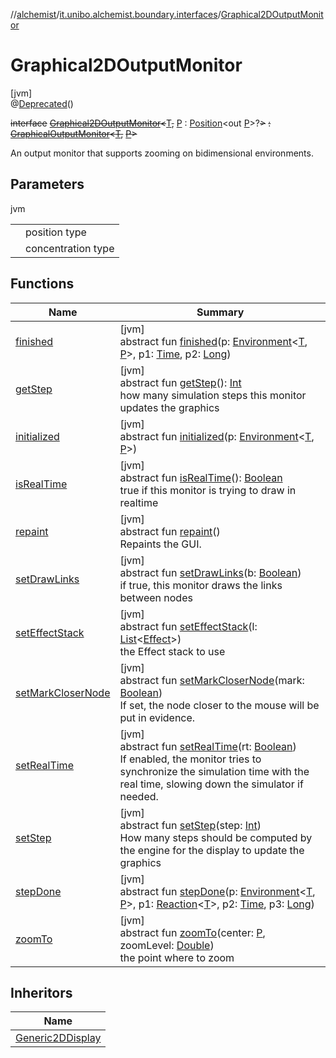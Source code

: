 //[alchemist](../../../index.md)/[it.unibo.alchemist.boundary.interfaces](../index.md)/[Graphical2DOutputMonitor](index.md)

# Graphical2DOutputMonitor

[jvm]\
@[Deprecated](https://docs.oracle.com/javase/8/docs/api/java/lang/Deprecated.html)()

~~interface~~ [~~Graphical2DOutputMonitor~~](index.md)~~<~~[T](index.md)~~,~~ [P](index.md) : [Position](../../it.unibo.alchemist.model.interfaces/-position/index.md)<out [P](../../it.unibo.alchemist.boundary.wormhole.implementation/-wormhole-swing/index.md)>?~~>~~ ~~:~~ [~~GraphicalOutputMonitor~~](../-graphical-output-monitor/index.md)~~<~~[~~T~~](../../it.unibo.alchemist.boundary.monitors/-molecule-injector-g-u-i/index.md)~~,~~ [~~P~~](../../it.unibo.alchemist.boundary.wormhole.implementation/-wormhole-swing/index.md)~~>~~ 

An output monitor that supports zooming on bidimensional environments.

## Parameters

jvm

| | |
|---|---|
| <P> | position type |
| <T> | concentration type |

## Functions

| Name | Summary |
|---|---|
| [finished](../-output-monitor/finished.md) | [jvm]<br>abstract fun [finished](../-output-monitor/finished.md)(p: [Environment](../../it.unibo.alchemist.model.interfaces/-environment/index.md)<[T](../../it.unibo.alchemist.boundary.monitors/-molecule-injector-g-u-i/index.md), [P](../../it.unibo.alchemist.boundary.wormhole.implementation/-wormhole-swing/index.md)>, p1: [Time](../../it.unibo.alchemist.model.interfaces/-time/index.md), p2: [Long](https://kotlinlang.org/api/latest/jvm/stdlib/kotlin/-long/index.html)) |
| [getStep](../-graphical-output-monitor/get-step.md) | [jvm]<br>abstract fun [getStep](../-graphical-output-monitor/get-step.md)(): [Int](https://kotlinlang.org/api/latest/jvm/stdlib/kotlin/-int/index.html)<br>how many simulation steps this monitor updates the graphics |
| [initialized](../-output-monitor/initialized.md) | [jvm]<br>abstract fun [initialized](../-output-monitor/initialized.md)(p: [Environment](../../it.unibo.alchemist.model.interfaces/-environment/index.md)<[T](../../it.unibo.alchemist.boundary.monitors/-molecule-injector-g-u-i/index.md), [P](../../it.unibo.alchemist.boundary.wormhole.implementation/-wormhole-swing/index.md)>) |
| [isRealTime](../-graphical-output-monitor/is-real-time.md) | [jvm]<br>abstract fun [isRealTime](../-graphical-output-monitor/is-real-time.md)(): [Boolean](https://kotlinlang.org/api/latest/jvm/stdlib/kotlin/-boolean/index.html)<br>true if this monitor is trying to draw in realtime |
| [repaint](../-graphical-output-monitor/repaint.md) | [jvm]<br>abstract fun [repaint](../-graphical-output-monitor/repaint.md)()<br>Repaints the GUI. |
| [setDrawLinks](../-graphical-output-monitor/set-draw-links.md) | [jvm]<br>abstract fun [setDrawLinks](../-graphical-output-monitor/set-draw-links.md)(b: [Boolean](https://kotlinlang.org/api/latest/jvm/stdlib/kotlin/-boolean/index.html))<br>if true, this monitor draws the links between nodes |
| [setEffectStack](../-graphical-output-monitor/set-effect-stack.md) | [jvm]<br>abstract fun [setEffectStack](../-graphical-output-monitor/set-effect-stack.md)(l: [List](https://docs.oracle.com/javase/8/docs/api/java/util/List.html)<[Effect](../../it.unibo.alchemist.boundary.gui.effects/-effect/index.md)>)<br>the Effect stack to use |
| [setMarkCloserNode](../-graphical-output-monitor/set-mark-closer-node.md) | [jvm]<br>abstract fun [setMarkCloserNode](../-graphical-output-monitor/set-mark-closer-node.md)(mark: [Boolean](https://kotlinlang.org/api/latest/jvm/stdlib/kotlin/-boolean/index.html))<br>If set, the node closer to the mouse will be put in evidence. |
| [setRealTime](../-graphical-output-monitor/set-real-time.md) | [jvm]<br>abstract fun [setRealTime](../-graphical-output-monitor/set-real-time.md)(rt: [Boolean](https://kotlinlang.org/api/latest/jvm/stdlib/kotlin/-boolean/index.html))<br>If enabled, the monitor tries to synchronize the simulation time with the real time, slowing down the simulator if needed. |
| [setStep](../-graphical-output-monitor/set-step.md) | [jvm]<br>abstract fun [setStep](../-graphical-output-monitor/set-step.md)(step: [Int](https://kotlinlang.org/api/latest/jvm/stdlib/kotlin/-int/index.html))<br>How many steps should be computed by the engine for the display to update the graphics |
| [stepDone](../-output-monitor/step-done.md) | [jvm]<br>abstract fun [stepDone](../-output-monitor/step-done.md)(p: [Environment](../../it.unibo.alchemist.model.interfaces/-environment/index.md)<[T](../../it.unibo.alchemist.boundary.monitors/-molecule-injector-g-u-i/index.md), [P](../../it.unibo.alchemist.boundary.wormhole.implementation/-wormhole-swing/index.md)>, p1: [Reaction](../../it.unibo.alchemist.model.interfaces/-reaction/index.md)<[T](../../it.unibo.alchemist.boundary.monitors/-molecule-injector-g-u-i/index.md)>, p2: [Time](../../it.unibo.alchemist.model.interfaces/-time/index.md), p3: [Long](https://kotlinlang.org/api/latest/jvm/stdlib/kotlin/-long/index.html)) |
| [zoomTo](zoom-to.md) | [jvm]<br>abstract fun [zoomTo](zoom-to.md)(center: [P](../../it.unibo.alchemist.boundary.wormhole.implementation/-wormhole-swing/index.md), zoomLevel: [Double](https://kotlinlang.org/api/latest/jvm/stdlib/kotlin/-double/index.html))<br>the point where to zoom |

## Inheritors

| Name |
|---|
| [Generic2DDisplay](../../it.unibo.alchemist.boundary.monitors/-generic2-d-display/index.md) |
